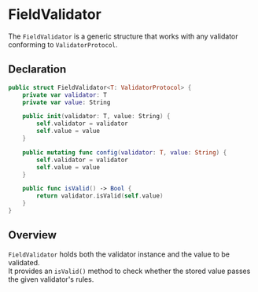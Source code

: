 # FieldValidator

The `FieldValidator` is a generic structure that works with any validator conforming to `ValidatorProtocol`.

## Declaration

```swift
public struct FieldValidator<T: ValidatorProtocol> {
    private var validator: T
    private var value: String

    public init(validator: T, value: String) {
        self.validator = validator
        self.value = value
    }

    public mutating func config(validator: T, value: String) {
        self.validator = validator
        self.value = value
    }

    public func isValid() -> Bool {
        return validator.isValid(self.value)
    }
}
```

## Overview

`FieldValidator` holds both the validator instance and the value to be validated.  
It provides an `isValid()` method to check whether the stored value passes the given validator's rules.

